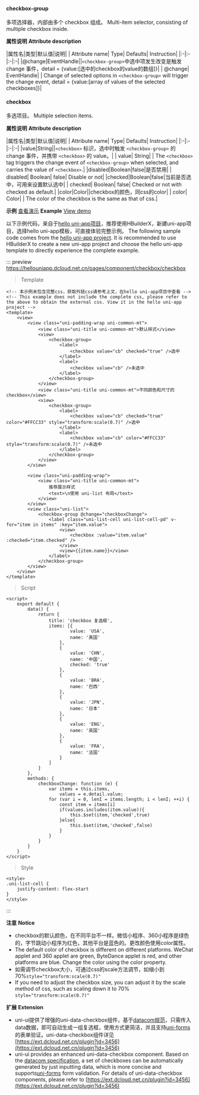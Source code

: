 #### checkbox-group
多项选择器，内部由多个 checkbox 组成。
Multi-item selector, consisting of multiple checkbox inside.

**属性说明**
**Attribute description**

|属性名|类型|默认值|说明|
| Attribute name| Type| Defaults| Instruction|
|:-|:-|:-|:-|
|@change|EventHandle||``<checkbox-group>``中选中项发生改变是触发 change 事件，detail = {value:[选中的checkbox的value的数组]}|
| @change| EventHandle| | Change of selected options in `<checkbox-group>` will trigger the change event, detail = {value:[array of values of the selected checkboxes]}|

#### checkbox
多选项目。
Multiple selection items.

**属性说明**
**Attribute description**

|属性名|类型|默认值|说明|
| Attribute name| Type| Defaults| Instruction|
|:-|:-|:-|:-|
|value|String||``<checkbox>`` 标识，选中时触发 ``<checkbox-group>`` 的 change 事件，并携带 ``<checkbox>`` 的 value。|
| value| String| | The `<checkbox>` tag triggers the change event of `<checkbox-group>` when selected, and carries the value of `<checkbox>`.|
|disabled|Boolean|false|是否禁用|
| disabled| Boolean| false| Disable or not|
|checked|Boolean|false|当前是否选中，可用来设置默认选中|
| checked| Boolean| false| Checked or not with checked as default.|
|color|Color||checkbox的颜色，同css的color|
| color| Color| | The color of the checkbox is the same as that of css.|

**示例** [查看演示](https://hellouniapp.dcloud.net.cn/pages/component/checkbox/checkbox)
**Example** [View demo](https://hellouniapp.dcloud.net.cn/pages/component/checkbox/checkbox)
 
以下示例代码，来自于[hello uni-app项目](https://github.com/dcloudio/hello-uniapp)，推荐使用HBuilderX，新建uni-app项目，选择hello uni-app模板，可直接体验完整示例。
The following sample code comes from the [hello uni-app project](https://github.com/dcloudio/hello-uniapp). It is recommended to use HBuilderX to create a new uni-app project and choose the hello uni-app template to directly experience the complete example.

::: preview https://hellouniapp.dcloud.net.cn/pages/component/checkbox/checkbox

> Template
```vue
<!-- 本示例未包含完整css，获取外链css请参考上文，在hello uni-app项目中查看 -->
<!-- This example does not include the complete css, please refer to the above to obtain the external css. View it in the hello uni-app project -->
<template>
	<view>
		<view class="uni-padding-wrap uni-common-mt">
			<view class="uni-title uni-common-mt">默认样式</view>
			<view>
				<checkbox-group>
					<label>
						<checkbox value="cb" checked="true" />选中
					</label>
					<label>
						<checkbox value="cb" />未选中
					</label>
				</checkbox-group>
			</view>
			<view class="uni-title uni-common-mt">不同颜色和尺寸的checkbox</view>
			<view>
				<checkbox-group>
					<label>
						<checkbox value="cb" checked="true" color="#FFCC33" style="transform:scale(0.7)" />选中
					</label>
					<label>
						<checkbox value="cb" color="#FFCC33" style="transform:scale(0.7)" />未选中
					</label>
				</checkbox-group>
			</view>
		</view>
		
		<view class="uni-padding-wrap">
			<view class="uni-title uni-common-mt">
				推荐展示样式
				<text>\n使用 uni-list 布局</text>
			</view>
		</view>
		<view class="uni-list">
			<checkbox-group @change="checkboxChange">
				<label class="uni-list-cell uni-list-cell-pd" v-for="item in items" :key="item.value">
					<view>
						<checkbox :value="item.value" :checked="item.checked" />
					</view>
					<view>{{item.name}}</view>
				</label>
			</checkbox-group>
		</view>
	</view>
</template>
```
> Script
```vue
<script>
	export default {
		data() {
			return {
				title: 'checkbox 复选框',
				items: [{
						value: 'USA',
						name: '美国'
					},
					{
						value: 'CHN',
						name: '中国',
						checked: 'true'
					},
					{
						value: 'BRA',
						name: '巴西'
					},
					{
						value: 'JPN',
						name: '日本'
					},
					{
						value: 'ENG',
						name: '英国'
					},
					{
						value: 'FRA',
						name: '法国'
					}
				]
			}
		},
		methods: {
			checkboxChange: function (e) {
				var items = this.items,
					values = e.detail.value;
				for (var i = 0, lenI = items.length; i < lenI; ++i) {
					const item = items[i]
					if(values.includes(item.value)){
						this.$set(item,'checked',true)
					}else{
						this.$set(item,'checked',false)
					}
				}
			}
		}
	}
</script>
``` 
> Style
``` vue
<style>
.uni-list-cell {
	justify-content: flex-start
}
</style>
```
:::
 

**注意**
**Notice**
- checkbox的默认颜色，在不同平台不一样。微信小程序、360小程序是绿色的，字节跳动小程序为红色，其他平台是蓝色的。更改颜色使用color属性。
- The default color of checkbox is different on different platforms. WeChat applet and 360 applet are green, ByteDance applet is red, and other platforms are blue. Change the color using the color property.
- 如需调节checkbox大小，可通过css的scale方法调节，如缩小到70%`style="transform:scale(0.7)"`
- If you need to adjust the checkbox size, you can adjust it by the scale method of css, such as scaling down it to 70% `style="transform:scale(0.7)"`

**扩展**
**Extension**
- uni-ui提供了增强的uni-data-checkbox组件，基于[datacom规范](/component/datacom)，只需传入data数据，即可自动生成一组复选框，使用方式更简洁，并且支持[uni-forms](https://ext.dcloud.net.cn/plugin?id=2773)的表单验证。uni-data-checkbox组件详见[https://ext.dcloud.net.cn/plugin?id=3456](https://ext.dcloud.net.cn/plugin?id=3456)
- uni-ui provides an enhanced uni-data-checkbox component. Based on the [datacom specification](/component/datacom), a set of checkboxes can be automatically generated by just inputting data, which is more concise and supports[uni-forms](https://ext.dcloud.net.cn/plugin?id=2773) form validation. For details of uni-data-checkbox components, please refer to [https://ext.dcloud.net.cn/plugin?id=3456](https://ext.dcloud.net.cn/plugin?id=3456)
